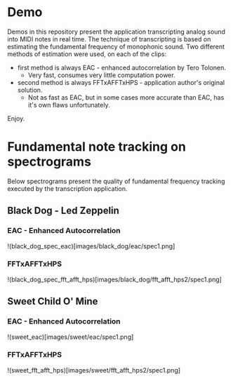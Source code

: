 # Demo

Demos in this repository present the application transcripting analog sound into MIDI notes in real time.
The technique of transcripting is based on estimating the fundamental frequency of monophonic sound.
Two different methods of estimation were used, on each of the clips:

* first method is always EAC - enhanced autocorrelation by Tero Tolonen.
	- Very fast, consumes very little computation power.
* second method is always FFTxAFFTxHPS - application author's original solution.
	- Not as fast as EAC, but in some cases more accurate than EAC, has it's own flaws unfortunately.

Enjoy.

# Fundamental note tracking on spectrograms

Below spectrograms present the quality of fundamental frequency tracking executed by the transcription application.

## Black Dog - Led Zeppelin

### EAC - Enhanced Autocorrelation

!(black_dog_spec_eac)[images/black_dog/eac/spec1.png]

### FFTxAFFTxHPS

!(black_dog_spec_fft_afft_hps)[images/black_dog/fft_afft_hps2/spec1.png]

## Sweet Child O' Mine

### EAC - Enhanced Autocorrelation

!(sweet_eac)[images/sweet/eac/spec1.png]

### FFTxAFFTxHPS

!(sweet_fft_afft_hps)[images/sweet/fft_afft_hps2/spec1.png]

